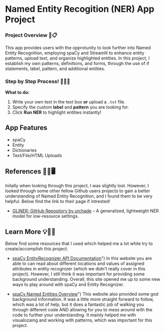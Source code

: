 # Named Entity Recogition (NER) App Project 

### Project Overview 📖📋
This app provides users with the opprotunity to look further into Named Entity Recognition, employing spaCy and Streamlit to enhance entity patterns, upload text, and organize highlighted entities. In this project, I establish my own patterns, definitions, and forms, through the use of if statements, label, pattern, and additional entities. 

### Step by Step Process! 🥇🥈🥉

**What to do:**
1. Write your own text in the text box **or** upload a `.txt` file.
2. Specify the custom **label** and **pattern** you are looking for.
3. Click **Run NER** to highlight entities instantly!

## App Features 
* spaCy 
* Entity 
* Dictionaries 
* Text/File/HTML Uploads 

## References 👩‍💻🖥️
Initally when looking through this project, I was slightly lost. However, I looked through some other fellow Github users projects to gain a better understanding of Named Entity Recognition, and I found them to be very helpful. Below find the link to their page if intrested! 

- [GLiNER: GitHub Repository by urchade](https://github.com/urchade/GLiNER) – A generalized, lightweight NER model for low-resource settings.

## Learn More 💡👩‍🎓
Below find some resources that I used which helped me a lot while try to create/accomplish this project. 

- [spaCy EntityRecognizer API Documentation](https://spacy.io/api/entityrecognizer)") 
In this website you are able to can read about different locations and values of assigned attributes in entity recognizer (which we didn't really cover in this project). However, I still think it was important for providing some background understanding. Overall, this site opened me up to some new ways to play around with spaCy and Entity Recognizer. 

- [spaCy Named Entities Overview](https://spacy.io/usage/linguistic-features#named-entities)")
This website also provided some god background information. It was a little more straight forward to follow, which was a lot of help, but it does a fantastic job of walking you through different code AND allowing for you to mess around with the code to further your understanding. It mainly helped me with visualozaing and working with patterns, which was important for this project.